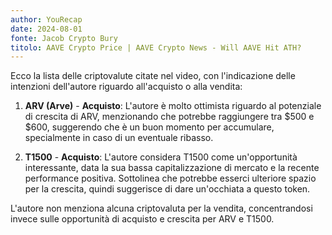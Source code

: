 ```yaml
---
author: YouRecap
date: 2024-08-01
fonte: Jacob Crypto Bury
titolo: AAVE Crypto Price | AAVE Crypto News - Will AAVE Hit ATH?
---
```


Ecco la lista delle criptovalute citate nel video, con l'indicazione delle intenzioni dell'autore riguardo all'acquisto o alla vendita:

1. **ARV (Arve)** - **Acquisto**: L'autore è molto ottimista riguardo al potenziale di crescita di ARV, menzionando che potrebbe raggiungere tra $500 e $600, suggerendo che è un buon momento per accumulare, specialmente in caso di un eventuale ribasso.

2. **T1500** - **Acquisto**: L'autore considera T1500 come un'opportunità interessante, data la sua bassa capitalizzazione di mercato e la recente performance positiva. Sottolinea che potrebbe esserci ulteriore spazio per la crescita, quindi suggerisce di dare un'occhiata a questo token.

L'autore non menziona alcuna criptovaluta per la vendita, concentrandosi invece sulle opportunità di acquisto e crescita per ARV e T1500.
